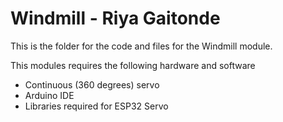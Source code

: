 # Windmill - Riya Gaitonde

This is the folder for the code and files for the Windmill module. 

This modules requires the following hardware and software

- Continuous (360 degrees) servo
- Arduino IDE
- Libraries required for ESP32 Servo
